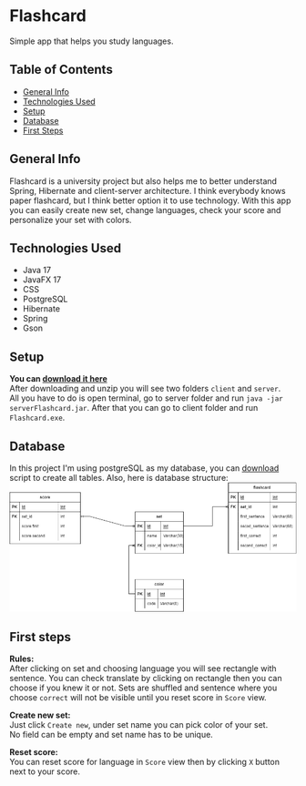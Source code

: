 # Flashcard
Simple app that helps you study languages.
## Table of Contents
* [General Info](#general-info)
* [Technologies Used](#technologies-used)
* [Setup](#setup)
* [Database](#database)
* [First Steps](#first-steps)

## General Info
Flashcard is a university project but also helps me to better understand Spring, Hibernate and client-server architecture.
I think everybody knows paper flashcard, but I think better option it to use technology. With this app you 
can easily create new set, change languages, check your score and personalize your set with colors.

## Technologies Used
* Java 17
* JavaFX 17
* CSS
* PostgreSQL
* Hibernate
* Spring
* Gson

## Setup
**You can [download it here](https://github.com/bladeours/homeBudget/releases/tag/v0.0.1)**
<br>
After downloading and unzip you will see two folders `client` and `server`.
<br>
All you have to do is open terminal, go to server folder and run `java -jar serverFlashcard.jar`. After that you can go
to client folder and run `Flashcard.exe`.

## Database
In this project I'm using postgreSQL as my database, you can [download](https://github.com/bladeours/homeBudget/releases/tag/v0.0.1) script to create all tables.
Also, here is database structure:
<br>
![database.png](img/database.png)
## First steps

**Rules:**
<br>
After clicking on set and choosing language you will see rectangle with sentence. You can check translate by
clicking on rectangle then you can choose if you knew it or not. Sets are shuffled and sentence where you choose
`correct` will not be visible until you reset score in `Score` view.



**Create new set:**
<br>
Just click `Create new`, under set name you can pick color of your set.
<br>
No field can be empty and set name has to be unique.


**Reset score:**
<br>
You can reset score for language in `Score` view then by clicking `X` button next to
your score.











